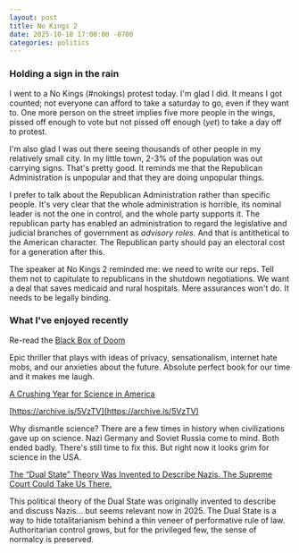 ```yaml
---
layout: post
title: No Kings 2
date: 2025-10-18 17:00:00 -0700
categories: politics
---
```


### Holding a sign in the rain

I went to a No Kings (#nokings) protest today. I'm glad I did. It means I got counted; not everyone can afford to take a saturday to go, even if they want to. One more person on the street implies five more people in the wings,  pissed off enough to vote but not pissed off enough (*yet*) to take a day off to protest.

I'm also glad I was out there seeing thousands of other people in my relatively small city. In my little town, 2-3% of the population was out carrying signs. That's pretty good. It reminds me that the Republican Administration is unpopular and that they are doing unpopular things. 

I prefer to talk about the Republican Administration rather than specific people. It's very clear that the whole administration is horrible, its nominal leader is not the one in control, and the whole party supports it. The republican party has enabled an administration to regard the legislative and judicial branches of government as *advisory roles.* And that is antithetical to the American character.  The Republican party should pay an electoral cost for a generation after this. 

The speaker at No Kings 2 reminded me: we need to write our reps. Tell them not to capitulate to republicans in the shutdown negotiations. We want a deal that saves medicaid and rural hospitals. Mere assurances won't do. It needs to be legally binding. 

### **What I've enjoyed recently**

Re-read the [Black Box of Doom](https://en.wikipedia.org/wiki/I%27m_Starting_to_Worry_About_This_Black_Box_of_Doom)

Epic thriller that plays with ideas of privacy, sensationalism, internet hate mobs, and our anxieties about the future. Absolute perfect book for our time and it makes me laugh. 


[A Crushing Year for Science in America](https://www.nytimes.com/2025/10/09/climate/lost-science-newsletter.html)

[https://archive.is/5VzTV](https://archive.is/5VzTV)

Why dismantle science? There are a few times in history when civilizations gave up on science. Nazi Germany and Soviet Russia come to mind. Both ended badly. There's still time to fix this. But right now it looks grim for science in the USA. 

[The “Dual State” Theory Was Invented to Describe Nazis. The Supreme Court Could Take Us There.](https://www.motherjones.com/politics/2025/10/dual-state-supreme-court/)

This political theory of the Dual State was originally invented to describe and discuss Nazis... but seems relevant now in 2025. The Dual State is a way to hide totalitarianism behind a thin veneer of performative rule of law. Authoritarian control grows, but for the privileged few, the sense of normalcy is preserved.

